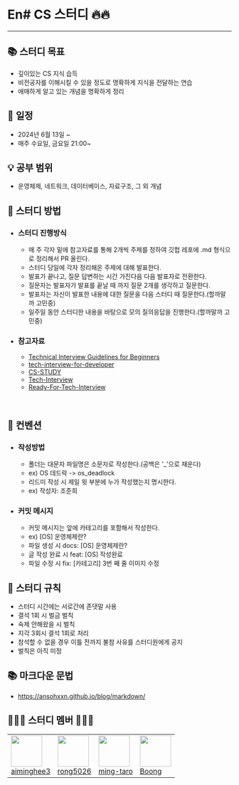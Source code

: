 # En# CS 스터디 🔥🔥

---

## 📚 스터디 목표
- 깊이있는 CS 지식 습득
- 비전공자를 이해시킬 수 있을 정도로 명확하게 지식을 전달하는 연습
- 애매하게 알고 있는 개념을 명확하게 정리

## 📅 일정

- 2024년 6월 13일 ~
- 매주 수요일, 금요일 21:00~


## 💡 공부 범위
-   운영체제, 네트워크, 데이터베이스, 자료구조, 그 외 개념

## 📖 스터디 방법
- ### 스터디 진행방식
  - 매 주 각자 밑에 참고자료를 통해 2개씩 주제를 정하여 깃헙 레포에 .md 형식으로 정리해서 PR 올린다.
  - 스터디 당일에 각자 정리해온 주제에 대해 발표한다.
  - 발표가 끝나고, 질문 답변하는 시간 가진다음 다음 발표자로 전환한다.
  - 질문자는 발표자가 발표를 끝날 때 까지 질문 2개를 생각하고 질문한다.
  - 발표자는 자신이 발표한 내용에 대한 질문을 다음 스터디 때 질문한다.(할까말까 고민중)
  - 일주일 동안 스터디한 내용을 바탕으로 모의 질의응답을 진행한다.(할까말까 고민중)
- ### 참고자료
  - [Technical Interview Guidelines for Beginners](https://github.com/JaeYeopHan/Interview_Question_for_Beginner?tab=readme-ov-files)
  - [tech-interview-for-developer](https://github.com/gyoogle/tech-interview-for-developer?tab=readme-ov-file)
  - [CS-STUDY](https://github.com/devSquad-study/2023-CS-Study)
  - [Tech-Interview](https://github.com/VSFe/Tech-Interview?tab=readme-ov-file)
  - [Ready-For-Tech-Interview](https://github.com/WooVictory/Ready-For-Tech-Interview?tab=readme-ov-file)



<br/>

## 👐 컨벤션
- ### 작성방법
  - 폴더는 대문자 파일명은 소문자로 작성한다.(공백은 '_'으로 채운다)
  - ex) OS 데드락 -> os_deadlock
  - 리드미 작성 시 제일 윗 부분에 누가 작성했는지 명시한다.
  - ex) 작성자: 조준희
- ### 커밋 메시지
  - 커밋 메시지는 앞에 카테고리를 포함해서 작성한다.
  - ex) [OS] 운영체제란?
  - 파일 생성 시 docs: [OS] 운영체제란?
  - 글 작성 완료 시 feat: [OS] 작성완료
  - 파일 수정 시 fix: [카테고리] 3번 째 줄 이미지 수정

## 🤙 스터디 규칙
- 스터디 시간에는 서로간에 존댓말 사용
- 결석 1회 시 벌금 벌칙
- 숙제 안해왔을 시 벌칙
- 지각 3회시 결석 1회로 처리
- 참석할 수 없을 경우 이틀 전까지 불참 사유를 스터디원에게 공지
- 벌칙은 아직 미정


## 📚 마크다운 문법
- https://ansohxxn.github.io/blog/markdown/


## 👨🏻‍💻 스터디 멤버 👩🏻‍💻
|                                                                                                                                 |                                                                                                                           |                                                                                                                              |                                                                                                                                |
|---------------------------------------------------------------------------------------------------------------------------------|---------------------------------------------------------------------------------------------------------------------------|------------------------------------------------------------------------------------------------------------------------------|--------------------------------------------------------------------------------------------------------------------------------|
| <a href="https://github.com/aiminghee3"><img src="https://github.com/aiminghee3.png" width="70" height="70"/><br>aiminghee3</a> | <a href="https://github.com/rong5026"><img src="https://github.com/rong5026.png" width="70" height="70"/><br>rong5026</a> | <a href="https://github.com/ming-taro"><img src="https://github.com/ming-taro.png" width="70" height="70"/><br>ming-taro</a> | <a href="https://github.com/boongseop123"><img src="https://github.com/boongseop123.png" width="70" height="70"/><br>Boong</a> |


